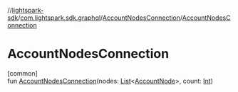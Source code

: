 //[lightspark-sdk](../../../index.md)/[com.lightspark.sdk.graphql](../index.md)/[AccountNodesConnection](index.md)/[AccountNodesConnection](-account-nodes-connection.md)

# AccountNodesConnection

[common]\
fun [AccountNodesConnection](-account-nodes-connection.md)(nodes: [List](https://kotlinlang.org/api/latest/jvm/stdlib/kotlin.collections/-list/index.html)&lt;[AccountNode](../-account-node/index.md)&gt;, count: [Int](https://kotlinlang.org/api/latest/jvm/stdlib/kotlin/-int/index.html))
